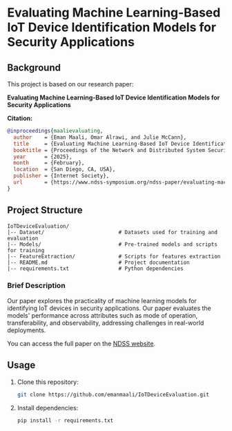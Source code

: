 # Evaluating Machine Learning-Based IoT Device Identification Models for Security Applications

## Background

This project is based on our research paper:

**Evaluating Machine Learning-Based IoT Device Identification Models for Security Applications**

**Citation:**

```bibtex
@inproceedings{maalievaluating,
  author    = {Eman Maali, Omar Alrawi, and Julie McCann},
  title     = {Evaluating Machine Learning-Based IoT Device Identification Models for Security Applications},
  booktitle = {Proceedings of the Network and Distributed System Security Symposium (NDSS)},
  year      = {2025},
  month     = {February},
  location  = {San Diego, CA, USA},
  publisher = {Internet Society},
  url       = {https://www.ndss-symposium.org/ndss-paper/evaluating-machine-learning-based-iot-device-identification-models-for-security-applications/}
}
```

## Project Structure
```
IoTDeviceEvaluation/
|-- Dataset/                        # Datasets used for training and evaluation
|-- Models/                         # Pre-trained models and scripts for training
|-- FeatureExtraction/              # Scripts for features extraction
|-- README.md                       # Project documentation
|-- requirements.txt                # Python dependencies
```

### Brief Description
Our paper explores the practicality of machine learning models for identifying IoT devices in security applications. Our paper evaluates the models' performance across attributes such as mode of operation, transferability, and observability, addressing challenges in real-world deployments. 

You can access the full paper on the [NDSS website](https://www.ndss-symposium.org/ndss-paper/your-paper-title/).

## Usage


1. Clone this repository:
   ```bash
   git clone https://github.com/emanmaali/IoTDeviceEvaluation.git
   ```

2. Install dependencies:
   ```bash
   pip install -r requirements.txt
   ```
